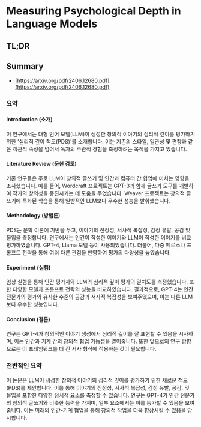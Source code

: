 # Measuring Psychological Depth in Language Models
## TL;DR
## Summary
- [https://arxiv.org/pdf/2406.12680.pdf](https://arxiv.org/pdf/2406.12680.pdf)

### 요약

#### Introduction (소개)
이 연구에서는 대형 언어 모델(LLM)이 생성한 창의적 이야기의 심리적 깊이를 평가하기 위한 '심리적 깊이 척도(PDS)'를 소개합니다. 이는 기존의 스타일, 일관성 및 편향과 같은 객관적 속성을 넘어서 독자의 주관적 경험을 측정하려는 목적을 가지고 있습니다.

#### Literature Review (문헌 검토)
기존 연구들은 주로 LLM이 창의적 글쓰기 및 인간과 컴퓨터 간 협업에 미치는 영향을 조사했습니다. 예를 들어, Wordcraft 프로젝트는 GPT-3과 함께 글쓰기 도구를 개발하여 작가의 창의성을 증진시키는 데 도움을 주었습니다. Weaver 프로젝트는 창의적 글쓰기에 특화된 학습을 통해 일반적인 LLM보다 우수한 성능을 발휘했습니다.

#### Methodology (방법론)
PDS는 문학 이론에 기반을 두고, 이야기의 진정성, 서사적 복잡성, 감정 유발, 공감 및 몰입을 측정합니다. 연구에서는 인간이 작성한 이야기와 LLM이 작성한 이야기를 비교 평가하였습니다. GPT-4, Llama 모델 등이 사용되었습니다. 더불어, 다중 페르소나 프롬프트 전략을 통해 여러 다른 관점을 반영하여 평가의 다양성을 높였습니다.

#### Experiment (실험)
임상 실험을 통해 인간 평가자와 LLM의 심리적 깊이 평가의 일치도를 측정했습니다. 또한 다양한 모델과 프롬프트 전략의 성능을 비교하였습니다. 결과적으로, GPT-4는 인간 전문가의 평가와 유사한 수준의 공감과 서사적 복잡성을 보여주었으며, 이는 다른 LLM보다 우수한 성능입니다.

#### Conclusion (결론)
연구는 GPT-4가 창의적인 이야기 생성에서 심리적 깊이를 잘 표현할 수 있음을 시사하며, 이는 인간과 기계 간의 창의적 협업 가능성을 열어줍니다. 또한 앞으로의 연구 방향으로는 이 프레임워크를 더 긴 서사 형식에 적용하는 것이 필요합니다.

### 전반적인 요약
이 논문은 LLM이 생성한 창의적 이야기의 심리적 깊이를 평가하기 위한 새로운 척도(PDS)를 제안합니다. 이를 통해 이야기의 진정성, 서사적 복잡성, 감정 유발, 공감, 및 몰입을 포함한 다양한 정서적 요소를 측정할 수 있습니다. 연구는 GPT-4가 인간 전문가의 창의적 글쓰기와 비슷한 능력을 가지며, 일부 요소에서는 이를 능가할 수 있음을 보여줍니다. 이는 미래의 인간-기계 협업을 통해 창의적 작업을 더욱 향상시킬 수 있음을 암시합니다.